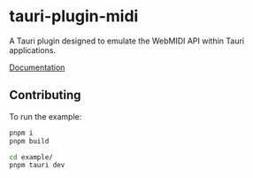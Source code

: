 # tauri-plugin-midi

A Tauri plugin designed to emulate the WebMIDI API within Tauri applications.

[Documentation](https://docs.rs/tauri-plugin-midi)

## Contributing

To run the example:

```bash
pnpm i
pnpm build

cd example/
pnpm tauri dev
```
